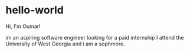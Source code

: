 # hello-world

Hi, I'm Oumar!

im an aspiring software engineer looking for a paid internship
I attend the University of West Georgia and i am a sophmore.
